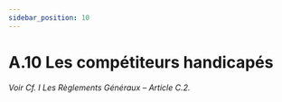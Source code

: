 ```yaml
---
sidebar_position: 10
---
```


# A.10 Les compétiteurs handicapés

_Voir Cf. I Les Règlements Généraux – Article C.2._
